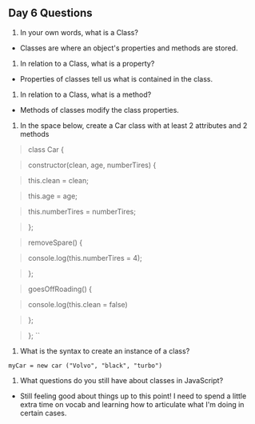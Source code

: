 ## Day 6 Questions

1. In your own words, what is a Class?

+ Classes are where an object's properties and methods are stored.

1. In relation to a Class, what is a property?

+ Properties of classes tell us what is contained in the class.

1. In relation to a Class, what is a method?

+ Methods of classes modify the class properties.

1. In the space below, create a Car class with at least 2 attributes and 2 methods

>   class Car {

>  constructor(clean, age, numberTires) {
  
>    this.clean = clean;
    
>    this.age = age;
    
>    this.numberTires = numberTires;
    
>  };


>  removeSpare() {
  
>    console.log(this.numberTires = 4);
    

>  };
  
>  goesOffRoading() { 
  
>    console.log(this.clean = false)


>  };
  

> }; ``



1. What is the syntax to create an instance of a class?

``myCar = new car ("Volvo", "black", "turbo")``

1. What questions do you still have about classes in JavaScript?

+ Still feeling good about things up to this point! I need to spend a little extra time on vocab and learning how to articulate what I'm doing in certain cases.
